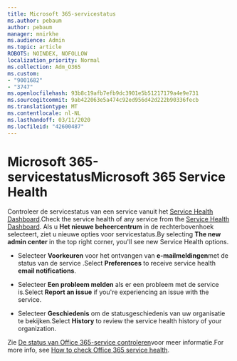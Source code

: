 ```yaml
---
title: Microsoft 365-servicestatus
ms.author: pebaum
author: pebaum
manager: mnirkhe
ms.audience: Admin
ms.topic: article
ROBOTS: NOINDEX, NOFOLLOW
localization_priority: Normal
ms.collection: Adm_O365
ms.custom:
- "9001682"
- "3747"
ms.openlocfilehash: 93b8c19afb7efb9dc3901e5b51217179a4e9e731
ms.sourcegitcommit: 9ab422063e5a474c92ed956d42d222b90336fecb
ms.translationtype: MT
ms.contentlocale: nl-NL
ms.lasthandoff: 03/11/2020
ms.locfileid: "42600487"
---
```

# <a name="microsoft-365-service-health"></a><span data-ttu-id="26eec-102">Microsoft 365-servicestatus</span><span class="sxs-lookup"><span data-stu-id="26eec-102">Microsoft 365 Service Health</span></span>


<span data-ttu-id="26eec-103">Controleer de servicestatus van een service vanuit het [Service Health Dashboard](https://admin.microsoft.com/Adminportal/Home?source=applauncher#/servicehealth).</span><span class="sxs-lookup"><span data-stu-id="26eec-103">Check the service health of any service from the [Service Health Dashboard](https://admin.microsoft.com/Adminportal/Home?source=applauncher#/servicehealth).</span></span> <span data-ttu-id="26eec-104">Als u **Het nieuwe beheercentrum** in de rechterbovenhoek selecteert, ziet u nieuwe opties voor servicestatus.</span><span class="sxs-lookup"><span data-stu-id="26eec-104">By selecting **The new admin center** in the top right corner, you'll see new Service Health options.</span></span>

- <span data-ttu-id="26eec-105">Selecteer **Voorkeuren** voor het ontvangen van **e-mailmeldingen**met de status van de service .</span><span class="sxs-lookup"><span data-stu-id="26eec-105">Select **Preferences** to receive service health **email notifications**.</span></span>

- <span data-ttu-id="26eec-106">Selecteer **Een probleem melden** als er een probleem met de service is.</span><span class="sxs-lookup"><span data-stu-id="26eec-106">Select **Report an issue** if you're experiencing an issue with the service.</span></span>

- <span data-ttu-id="26eec-107">Selecteer **Geschiedenis** om de statusgeschiedenis van uw organisatie te bekijken.</span><span class="sxs-lookup"><span data-stu-id="26eec-107">Select **History** to review the service health history of your organization.</span></span> 

<span data-ttu-id="26eec-108">Zie [De status van Office 365-service controleren](https://docs.microsoft.com/office365/enterprise/view-service-health)voor meer informatie.</span><span class="sxs-lookup"><span data-stu-id="26eec-108">For more info, see [How to check Office 365 service health](https://docs.microsoft.com/office365/enterprise/view-service-health).</span></span> 
